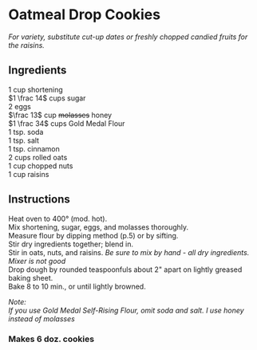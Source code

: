 # Oatmeal Drop Cookies

*For variety, substitute cut-up dates or freshly chopped candied fruits for the raisins.*

## Ingredients
$1$ cup shortening  
$1 \frac 14$ cups sugar  
$2$ eggs  
$\frac 13$ cup ~~molasses~~ honey  
$1 \frac 34$ cups Gold Medal Flour  
$1$ tsp. soda  
$1$ tsp. salt  
$1$ tsp. cinnamon  
$2$ cups rolled oats  
$1$ cup chopped nuts  
$1$ cup raisins  

## Instructions
Heat oven to 400&deg; (mod. hot).  
Mix shortening, sugar, eggs, and molasses thoroughly.  
Measure flour by dipping method (p.5) or by sifting.  
Stir dry ingredients together; blend in.  
Stir in oats, nuts, and raisins. *Be sure to mix by hand - all dry ingredients. Mixer is not good*  
Drop dough by rounded teaspoonfuls about 2" apart on lightly greased baking sheet.  
Bake 8 to 10 min., or until lightly browned.  

*Note:*  
*If you use Gold Medal Self-Rising Flour, omit soda and salt.*
*I use honey instead of molasses*

### Makes 6 doz. cookies